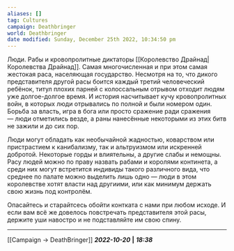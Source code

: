 ```yaml
---
aliases: []
tag: Cultures
campaign: Deathbringer
world: Deathbringer
date modified: Sunday, December 25th 2022, 10:34:50 pm
---
```

Люди. Рабы и кровопролитные диктаторы [[Королевство Драйнад|Королевства Драйнад]]. Самая многочисленная и при этом самая жестокая раса, населяющая государство. Несмотря на то, что дикого представителя другой расы боится каждый третий человеческий ребёнок, титул плохих парней с колоссальным отрывом отходит людям уже долгое-долгое время. И история насчитывает кучу кровопролитных войн, в которых люди отрывались по полной и были номером один. Борьба за власть, игра в бога или просто сражение ради сражения — люди отметились везде, а раны нанесённые некоторыми из этих битв не зажили и до сих пор. 

Люди могут обладать как необычайной жадностью, коварством или пристрастием к канибализму, так и альтруизмом или искренней добротой. Некоторые горды и влиятельны, а другие слабы и немощны. Расу людей можно по праву назвать рабами и королями континета, а среди них могут встретится индивиды такого различного вида, что среднее по палате можно выделить лишь одно — люди в этом королевстве хотят власти над другиими, или как минимум держать свою жизнь под контролём.

Опасайтесь и старайтсесь обойти контката с нами при любом исходе. И если вам всё же довелось повстречать представителя этой расы, держите уши навостро и не подставляйте им свою спину.
___
[[Campaign → DeathBringer]]
***2022-10-20*** **|** ***18:38***
